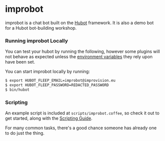 # improbot

improbot is a chat bot built on the [Hubot][hubot] framework. It is also a demo bot for a Hubot bot-building workshop.

[hubot]: http://hubot.github.com

### Running improbot Locally

You can test your hubot by running the following, however some plugins will not
behave as expected unless the [environment variables](#configuration) they rely
upon have been set.

You can start improbot locally by running:

```bash
$ export HUBOT_FLEEP_EMAIL=improbot@improvision.eu
$ export HUBOT_FLEEP_PASSWORD=REDACTED_PASSWORD
$ bin/hubot
```

### Scripting

An example script is included at `scripts/improbot.coffee`, so check it out to
get started, along with the [Scripting Guide][scripting-docs].

For many common tasks, there's a good chance someone has already one to do just
the thing.

[scripting-docs]: https://github.com/github/hubot/blob/master/docs/scripting.md

